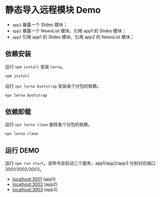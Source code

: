 # 静态导入远程模块 Demo

- `app1` 暴露一个 Slides 模块；
- `app2` 暴露一个 NewsList 模块，引用 app1 的 Slides 模块；
- `app3` 引用 app1 的 Slides 模块，引用 app2 的 NewsList 模块；

## 依赖安装

运行 `npm install` 安装 `lerna`。

```bash
npm install
```

运行 `npx lerna bootstrap` 安装各个分包的依赖。

```bash
npx lerna bootstrap
```

## 依赖卸载

运行 `npx lerna clean` 删除各个分包的依赖。

```bash
npx lerna clean
```

## 运行 DEMO

运行 `npm run start`。该命令会启动三个服务，app1/app2/app3 分别对应端口 3001/3002/3003。

- [localhost:3001](http://localhost:3001/) (app1)
- [localhost:3002](http://localhost:3002/) (app2)
- [localhost:3003](http://localhost:3003/) (app3)
